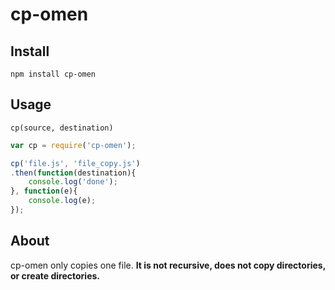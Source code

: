 cp-omen
=======

Install
-------

`npm install cp-omen`

Usage
-----

`cp(source, destination)`

```javascript
var cp = require('cp-omen');

cp('file.js', 'file_copy.js')
.then(function(destination){
    console.log('done');
}, function(e){
    console.log(e);
});
```

About
-----

cp-omen only copies one file. **It is not recursive, does not copy directories, or create directories.**

